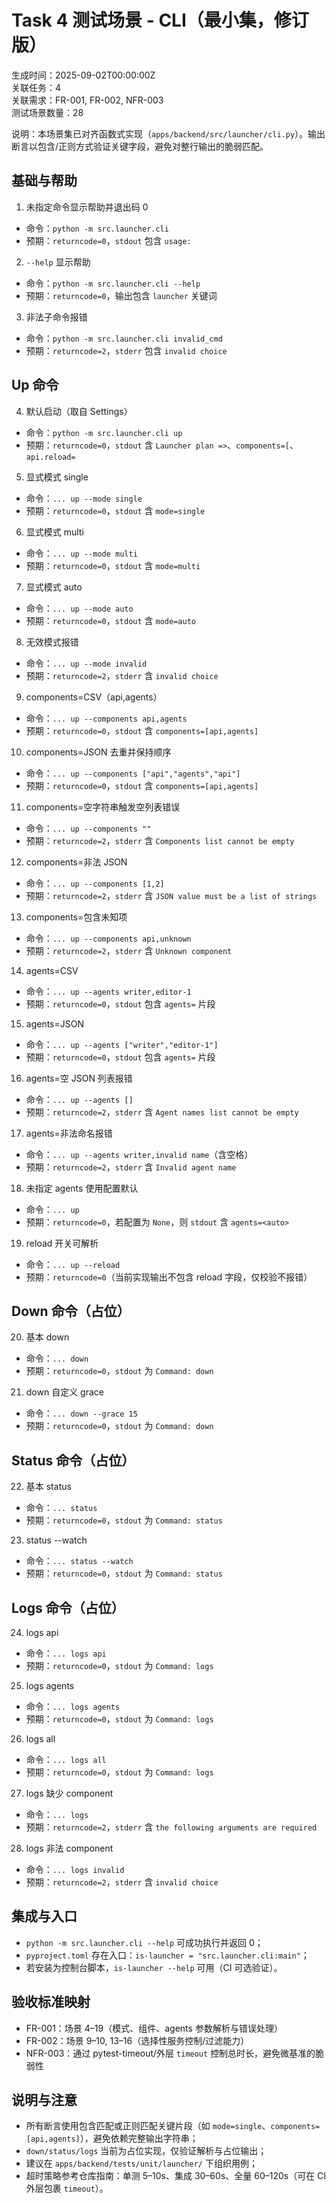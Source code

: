 # Task 4 测试场景 - CLI（最小集，修订版）

生成时间：2025-09-02T00:00:00Z  
关联任务：4  
关联需求：FR-001, FR-002, NFR-003  
测试场景数量：28

说明：本场景集已对齐函数式实现（`apps/backend/src/launcher/cli.py`）。输出断言以包含/正则方式验证关键字段，避免对整行输出的脆弱匹配。

## 基础与帮助

1) 未指定命令显示帮助并退出码 0  
- 命令：`python -m src.launcher.cli`  
- 预期：`returncode=0`，`stdout` 包含 `usage:`

2) `--help` 显示帮助  
- 命令：`python -m src.launcher.cli --help`  
- 预期：`returncode=0`，输出包含 `launcher` 关键词

3) 非法子命令报错  
- 命令：`python -m src.launcher.cli invalid_cmd`  
- 预期：`returncode=2`，`stderr` 包含 `invalid choice`

## Up 命令

4) 默认启动（取自 Settings）  
- 命令：`python -m src.launcher.cli up`  
- 预期：`returncode=0`，`stdout` 含 `Launcher plan =>`、`components=[`、`api.reload=`

5) 显式模式 single  
- 命令：`... up --mode single`  
- 预期：`returncode=0`，`stdout` 含 `mode=single`

6) 显式模式 multi  
- 命令：`... up --mode multi`  
- 预期：`returncode=0`，`stdout` 含 `mode=multi`

7) 显式模式 auto  
- 命令：`... up --mode auto`  
- 预期：`returncode=0`，`stdout` 含 `mode=auto`

8) 无效模式报错  
- 命令：`... up --mode invalid`  
- 预期：`returncode=2`，`stderr` 含 `invalid choice`

9) components=CSV（api,agents）  
- 命令：`... up --components api,agents`  
- 预期：`returncode=0`，`stdout` 含 `components=[api,agents]`

10) components=JSON 去重并保持顺序  
- 命令：`... up --components ["api","agents","api"]`  
- 预期：`returncode=0`，`stdout` 含 `components=[api,agents]`

11) components=空字符串触发空列表错误  
- 命令：`... up --components ""`  
- 预期：`returncode=2`，`stderr` 含 `Components list cannot be empty`

12) components=非法 JSON  
- 命令：`... up --components [1,2]`  
- 预期：`returncode=2`，`stderr` 含 `JSON value must be a list of strings`

13) components=包含未知项  
- 命令：`... up --components api,unknown`  
- 预期：`returncode=2`，`stderr` 含 `Unknown component`

14) agents=CSV  
- 命令：`... up --agents writer,editor-1`  
- 预期：`returncode=0`，`stdout` 包含 `agents=` 片段

15) agents=JSON  
- 命令：`... up --agents ["writer","editor-1"]`  
- 预期：`returncode=0`，`stdout` 包含 `agents=` 片段

16) agents=空 JSON 列表报错  
- 命令：`... up --agents []`  
- 预期：`returncode=2`，`stderr` 含 `Agent names list cannot be empty`

17) agents=非法命名报错  
- 命令：`... up --agents writer,invalid name`（含空格）  
- 预期：`returncode=2`，`stderr` 含 `Invalid agent name`

18) 未指定 agents 使用配置默认  
- 命令：`... up`  
- 预期：`returncode=0`，若配置为 `None`，则 `stdout` 含 `agents=<auto>`

19) reload 开关可解析  
- 命令：`... up --reload`  
- 预期：`returncode=0`（当前实现输出不包含 reload 字段，仅校验不报错）

## Down 命令（占位）

20) 基本 down  
- 命令：`... down`  
- 预期：`returncode=0`，`stdout` 为 `Command: down`

21) down 自定义 grace  
- 命令：`... down --grace 15`  
- 预期：`returncode=0`，`stdout` 为 `Command: down`

## Status 命令（占位）

22) 基本 status  
- 命令：`... status`  
- 预期：`returncode=0`，`stdout` 为 `Command: status`

23) status --watch  
- 命令：`... status --watch`  
- 预期：`returncode=0`，`stdout` 为 `Command: status`

## Logs 命令（占位）

24) logs api  
- 命令：`... logs api`  
- 预期：`returncode=0`，`stdout` 为 `Command: logs`

25) logs agents  
- 命令：`... logs agents`  
- 预期：`returncode=0`，`stdout` 为 `Command: logs`

26) logs all  
- 命令：`... logs all`  
- 预期：`returncode=0`，`stdout` 为 `Command: logs`

27) logs 缺少 component  
- 命令：`... logs`  
- 预期：`returncode=2`，`stderr` 含 `the following arguments are required`

28) logs 非法 component  
- 命令：`... logs invalid`  
- 预期：`returncode=2`，`stderr` 含 `invalid choice`

## 集成与入口

- `python -m src.launcher.cli --help` 可成功执行并返回 0；
- `pyproject.toml` 存在入口：`is-launcher = "src.launcher.cli:main"`；
- 若安装为控制台脚本，`is-launcher --help` 可用（CI 可选验证）。

## 验收标准映射

- FR-001：场景 4–19（模式、组件、agents 参数解析与错误处理）
- FR-002：场景 9–10, 13–16（选择性服务控制/过滤能力）
- NFR-003：通过 pytest-timeout/外层 `timeout` 控制总时长，避免微基准的脆弱性

## 说明与注意

- 所有断言使用包含匹配或正则匹配关键片段（如 `mode=single`、`components=[api,agents]`），避免依赖完整输出字符串；
- `down/status/logs` 当前为占位实现，仅验证解析与占位输出；
- 建议在 `apps/backend/tests/unit/launcher/` 下组织用例；
- 超时策略参考仓库指南：单测 5–10s、集成 30–60s、全量 60–120s（可在 CI 外层包裹 `timeout`）。

